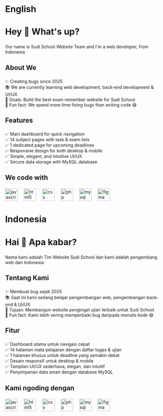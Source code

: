 <h1 align="left">English</h1>

###

<h1 align="left">Hey 👋 What's up?</h1>

###

<p align="left">Our name is Sudi School Website Team and I'm a web developer, from Indonesia</p>

###

<h2 align="left">About We</h2>

###

<p align="left">✨ Creating bugs since 2025<br>📚 We are currently learning web development, back-end development & UI/UX<br>🎯 Goals: Build the best exam remember website for Sudi School<br>🎲 Fun fact: We spend more time fixing bugs than writing code 😅</p>

###

<h2 align="left">Features</h2>

###

<p align="left">✅ Main dashboard for quick navigation<br>
✅ 14 subject pages with task & exam lists<br>
✅ 1 dedicated page for upcoming deadlines<br>
✅ Responsive design for both desktop & mobile<br>
✅ Simple, elegant, and intuitive UI/UX<br>
✅ Secure data storage with MySQL database</p>

###

<h2 align="left">We code with</h2>

###

<div align="left">
  <img src="https://cdn.jsdelivr.net/gh/devicons/devicon/icons/javascript/javascript-original.svg" height="40" alt="javascript logo"  />
  <img width="12" />
  <img src="https://cdn.jsdelivr.net/gh/devicons/devicon/icons/html5/html5-original.svg" height="40" alt="html5 logo"  />
  <img width="12" />
  <img src="https://cdn.jsdelivr.net/gh/devicons/devicon/icons/css3/css3-original.svg" height="40" alt="css logo"  />
  <img width="12" />
  <img src="https://cdn.jsdelivr.net/gh/devicons/devicon/icons/php/php-original.svg" height="40" alt="php logo"  />
  <img width="12" />
  <img src="https://cdn.jsdelivr.net/gh/devicons/devicon/icons/mysql/mysql-original.svg" height="40" alt="mysql logo"  />
  <img width="12" />
  <img src="https://cdn.jsdelivr.net/gh/devicons/devicon/icons/figma/figma-original.svg" height="40" alt="figma logo"  />
</div>

<h1 align="left">Indonesia</h1>

###

<h1 align="left">Hai 👋 Apa kabar?</h1>

###

<p align="left">Nama kami adalah Tim Website Sudi School dan kami adalah pengembang web dari Indonesia</p>

###

<h2 align="left">Tentang Kami</h2>

###

<p align="left">✨ Membuat bug sejak 2025<br>📚 Saat ini kami sedang belajar pengembangan web, pengembangan back-end & UI/UX<br>🎯 Tujuan: Membangun website pengingat ujian terbaik untuk Sudi School<br>🎲 Fun fact: Kami lebih sering memperbaiki bug daripada menulis kode 😅</p>

###

<h2 align="left">Fitur</h2>

###

<p align="left">✅ Dashboard utama untuk navigasi cepat<br>
✅ 14 halaman mata pelajaran dengan daftar tugas & ujian<br>
✅ 1 halaman khusus untuk deadline yang semakin dekat<br>
✅ Desain responsif untuk desktop & mobile<br>
✅ Tampilan UI/UX sederhana, elegan, dan intuitif<br>
✅ Penyimpanan data aman dengan database MySQL</p>

###

<h2 align="left">Kami ngoding dengan</h2>

###

<div align="left">
  <img src="https://cdn.jsdelivr.net/gh/devicons/devicon/icons/javascript/javascript-original.svg" height="40" alt="javascript logo"  />
  <img width="12" />
  <img src="https://cdn.jsdelivr.net/gh/devicons/devicon/icons/html5/html5-original.svg" height="40" alt="html5 logo"  />
  <img width="12" />
  <img src="https://cdn.jsdelivr.net/gh/devicons/devicon/icons/css3/css3-original.svg" height="40" alt="css logo"  />
  <img width="12" />
  <img src="https://cdn.jsdelivr.net/gh/devicons/devicon/icons/php/php-original.svg" height="40" alt="php logo"  />
  <img width="12" />
  <img src="https://cdn.jsdelivr.net/gh/devicons/devicon/icons/mysql/mysql-original.svg" height="40" alt="mysql logo"  />
  <img width="12" />
  <img src="https://cdn.jsdelivr.net/gh/devicons/devicon/icons/figma/figma-original.svg" height="40" alt="figma logo"  />
</div>
